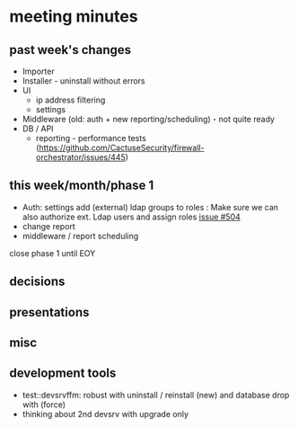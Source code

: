 # meeting minutes

## past week's changes

- Importer 
- Installer - uninstall without errors
- UI 
  - ip address filtering
  - settings
- Middleware (old: auth + new reporting/scheduling) - not quite ready
- DB / API
  - reporting - performance tests (https://github.com/CactuseSecurity/firewall-orchestrator/issues/445)

## this week/month/phase 1

- Auth: settings add (external) ldap groups to roles : Make sure we can also authorize ext. Ldap users and assign roles [issue #504](issue)
- change report
- middleware / report scheduling

close phase 1 until EOY

## decisions

## presentations

## misc

## development tools
- test::devsrvffm: robust with uninstall / reinstall (new) and database drop with (force)
- thinking about 2nd devsrv with upgrade only
